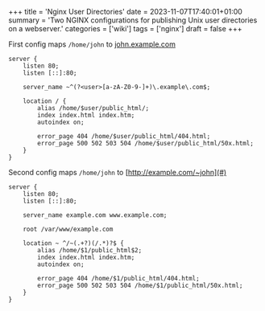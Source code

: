 +++
title = 'Nginx User Directories'
date = 2023-11-07T17:40:01+01:00
summary = 'Two NGINX configurations for publishing Unix user directories on a webserver.'
categories = ['wiki']
tags = ['nginx']
draft = false
+++

First config maps `/home/john` to [john.example.com](#)
```nginx
server {
    listen 80;
    listen [::]:80;

    server_name ~^(?<user>[a-zA-Z0-9-]+)\.example\.com$;

    location / {
        alias /home/$user/public_html/;
        index index.html index.htm;
        autoindex on;

        error_page 404 /home/$user/public_html/404.html;
        error_page 500 502 503 504 /home/$user/public_html/50x.html;
    }
}
```

Second config maps `/home/john` to [http://example.com/~john](#)
```nginx
server {
    listen 80;
    listen [::]:80;

    server_name example.com www.example.com;

    root /var/www/example.com

    location ~ ^/~(.+?)(/.*)?$ {
        alias /home/$1/public_html$2;
        index index.html index.htm;
        autoindex on;

        error_page 404 /home/$1/public_html/404.html;
        error_page 500 502 503 504 /home/$1/public_html/50x.html;
    }
}
```
